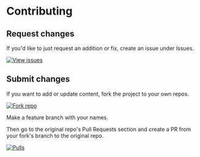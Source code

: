# Contributing


## Request changes

If you'd like to just request an addition or fix, create an issue under Issues.

[![View issues](https://img.shields.io/badge/View-Issues-blue?style=for-the-badge&logo=github)](https://github.com/MichaelCurrin/dev-cheatsheets/issues)


## Submit changes

If you want to add or update content, fork the project to your own repos.

[![Fork repo](https://img.shields.io/badge/Create-Fork-blue?style=for-the-badge&logo=github)](https://github.com/MichaelCurrin/dev-cheatsheets/fork)

Make a feature branch with your names.

Then go to the original repo's Pull Requests section and create a PR from your fork's branch to the original repo.

[![Pulls](https://img.shields.io/badge/View-Pull_requests-blue?style=for-the-badge&logo=github)](https://github.com/MichaelCurrin/dev-cheatsheets/pulls)
